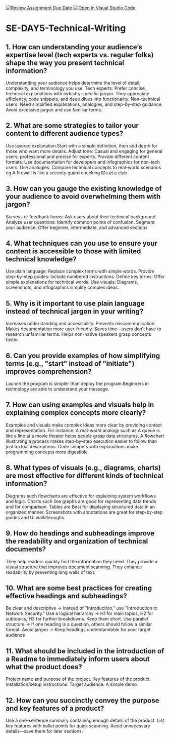 [![Review Assignment Due Date](https://classroom.github.com/assets/deadline-readme-button-22041afd0340ce965d47ae6ef1cefeee28c7c493a6346c4f15d667ab976d596c.svg)](https://classroom.github.com/a/zsAR-pyY)
[![Open in Visual Studio Code](https://classroom.github.com/assets/open-in-vscode-2e0aaae1b6195c2367325f4f02e2d04e9abb55f0b24a779b69b11b9e10269abc.svg)](https://classroom.github.com/online_ide?assignment_repo_id=18520045&assignment_repo_type=AssignmentRepo)
# SE-DAY5-Technical-Writing
## 1. How can understanding your audience’s expertise level (tech experts vs. regular folks) shape the way you present technical information?
Understanding your audience helps determine the level of detail, complexity, and terminology you use.
  Tech experts: Prefer concise, technical explanations with industry-specific jargon. They appreciate efficiency, code snippets, and deep dives into functionality.
  Non-technical users: Need simplified explanations, analogies, and step-by-step guidance. Avoid excessive jargon and use familiar terms.
## 2. What are some strategies to tailor your content to different audience types?
Use layered explanation.Start with a simple definition, then add depth for those who want more details.
Adjust tone: Casual and engaging for general users; professional and precise for experts.
Provide different content formats: Use documentation for developers and infographics for non-tech users.
Use analogies: Compare technical concepts to real-world scenarios eg A firewall is like a security guard checking IDs at a club
## 3. How can you gauge the existing knowledge of your audience to avoid overwhelming them with jargon?
Surveys or feedback forms: Ask users about their technical background.
Analyze user questions: Identify common points of confusion.
Segment your audience: Offer beginner, intermediate, and advanced sections.
## 4. What techniques can you use to ensure your content is accessible to those with limited technical knowledge?
Use plain language: Replace complex terms with simple words.
Provide step-by-step guides: include numbered instructions.
Define key terms: Offer simple explanations for technical words.
Use visuals: Diagrams, screenshots, and infographics simplify complex ideas.
## 5. Why is it important to use plain language instead of technical jargon in your writing?
Increases understanding and accessibility.
Prevents miscommunication.
Makes documentation more user-friendly.
Saves time—users don’t have to research unfamiliar terms.
Helps non-native speakers grasp concepts faster.
## 6. Can you provide examples of how simplifying terms (e.g., "start" instead of "initiate") improves comprehension?
Launch the program is simpler than deploy the program.Beginners in technology are able to understand your message.

## 7. How can using examples and visuals help in explaining complex concepts more clearly?
Examples and visuals make complex ideas more clear by providing context and representation. For instance:
A real-world analogy such as A queue is like a line at a movie theater helps people grasp data structures.
A flowchart illustrating a process makes step-by-step execution easier to follow than just textual descriptions.
Code snippets with explanations make programming concepts more digestible
## 8. What types of visuals (e.g., diagrams, charts) are most effective for different kinds of technical information?
Diagrams such flowcharts are effective for explaining system workflows and logic.
Charts such line graphs are good for representing data trends and for comparison.
Tables are Best for displaying structured data in an organized manner.
Screenshots with annotations are great for step-by-step guides and UI walkthroughs.

## 9. How do headings and subheadings improve the readability and organization of technical documents?
They help readers quickly find the information they need.
They provide a visual structure that improves document scanning.
They enhance readability by preventing long walls of text.
## 10. What are some best practices for creating effective headings and subheadings?
Be clear and descriptive → Instead of "Introduction," use "Introduction to Network Security."
Use a logical hierarchy → H1 for main topics, H2 for subtopics, H3 for further breakdowns.
Keep them short.
Use parallel structure → If one heading is a question, others should follow a similar format.
Avoid jargon → Keep headings understandable for your target audience
## 11. What should be included in the introduction of a Readme to immediately inform users about what the product does?
Project name and purpose of the project.
Key features of the product.
Installation/setup instructions.
Target audience.
A simple demo.
## 12. How can you succinctly convey the purpose and key features of a product?
Use a one-sentence summary containing enough details of the product.
List key features with bullet points for quick scanning.
Avoid unnecessary details—save them for later sections.

